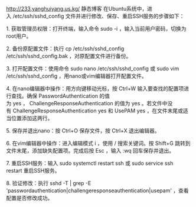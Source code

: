  http://233.yanghuiyang.us.kg/
静态博客
在Ubuntu系统中，进入 /etc/ssh/sshd_config 文件并进行修改、保存、重启SSH服务的步骤如下：
 
1. 获取管理员权限：打开终端，输入命令 sudo -i ，输入当前用户密码，切换为root用户。
 
2. 备份原配置文件：执行 cp /etc/ssh/sshd_config /etc/ssh/sshd_config.bak ，对原配置文件进行备份。
 
3. 打开配置文件：使用命令 sudo nano /etc/ssh/sshd_config 或 sudo vim /etc/ssh/sshd_config ，用nano或vim编辑器打开配置文件。
 
4. 在nano编辑器中操作：用方向键移动光标，按 Ctrl+W 输入要查找的配置项进行查找。确保 PasswordAuthentication 的值为 yes ， ChallengeResponseAuthentication 的值为 yes 。若文件中没有 ChallengeResponseAuthentication yes 和 UsePAM yes ，在文件末尾或适当位置添加这两行。
 
5. 保存并退出nano：按 Ctrl+O 保存文件，按 Ctrl+X 退出编辑器。
 
6. 在vim编辑器中操作：进入编辑模式 i ，使用 / 搜索关键词。按 Shift+G 跳转到文件末尾，添加缺失配置项。完成后按 Esc ，输入 :wq 回车保存并退出。
 
7. 重启SSH服务：输入 sudo systemctl restart ssh 或 sudo service ssh restart 重启SSH服务。
 
8. 验证修改：执行 sshd -T | grep -E 'passwordauthentication|challengeresponseauthentication|usepam' ，查看配置是否修改成功。
